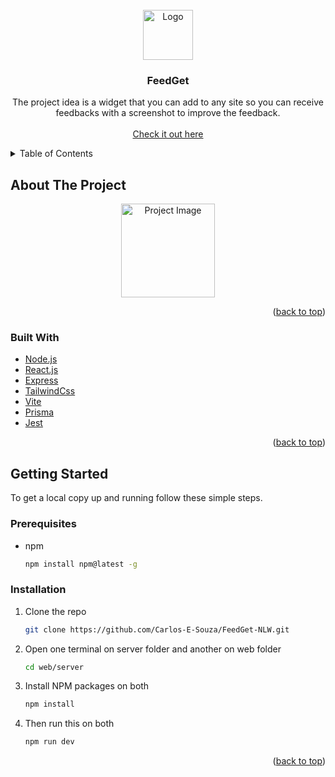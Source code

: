 <div id="top"></div>

<!-- PROJECT LOGO -->
<br />
<div align="center">
<img src="https://raw.githubusercontent.com/Carlos-E-Souza/Images/master/logo.png?token=GHSAT0AAAAAABTT77RSXW5YLEDHKIMV2M4CYTVSJXQ" alt="Logo" width="80" height="80">

<h3 align="center">FeedGet</h3>

  <p align="center">
    The project idea is a widget that you can add to any site so you can receive feedbacks with a screenshot to improve the feedback.
    <br />
    <br />
    <a href="https://feed-4gti1vlku-carlos-e-souza.vercel.app/">Check it out here</a>
</div>

<!-- TABLE OF CONTENTS -->
<details>
  <summary>Table of Contents</summary>
  <ol>
    <li>
      <a href="#about-the-project">About The Project</a>
      <ul>
        <li><a href="#built-with">Built With</a></li>
      </ul>
    </li>
    <li>
      <a href="#getting-started">Getting Started</a>
      <ul>
        <li><a href="#prerequisites">Prerequisites</a></li>
        <li><a href="#installation">Installation</a></li>
      </ul>
    </li>
    <li><a href="#contact">Contact</a></li>
  </ol>
</details>

<!-- ABOUT THE PROJECT -->

## About The Project

<div align="center">
<img src="https://raw.githubusercontent.com/Carlos-E-Souza/Images/master/FeedGetFormIndex.png?token=GHSAT0AAAAAABTT77RTMGJV4FLUITKS7I7OYTVTFVA" alt="Project Image" width="150" height="150">
</div>

<p align="right">(<a href="#top">back to top</a>)</p>

### Built With

-   [Node.js](https://nodejs.org/en/)
-   [React.js](https://reactjs.org/)
-   [Express](https://expressjs.com/pt-br/)
-   [TailwindCss](https://tailwindcss.com/)
-   [Vite](https://vitejs.dev/)
-   [Prisma](https://www.prisma.io/)
-   [Jest](https://jestjs.io/pt-BR/)

<p align="right">(<a href="#top">back to top</a>)</p>

<!-- GETTING STARTED -->

## Getting Started

To get a local copy up and running follow these simple steps.

### Prerequisites

-   npm
    ```sh
    npm install npm@latest -g
    ```

### Installation

1. Clone the repo
    ```sh
    git clone https://github.com/Carlos-E-Souza/FeedGet-NLW.git
    ```
2. Open one terminal on server folder and another on web folder
    ```sh
    cd web/server
    ```
3. Install NPM packages on both
    ```sh
    npm install
    ```
4. Then run this on both
    ```sh
    npm run dev
    ```
    <p align="right">(<a href="#top">back to top</a>)</p>
